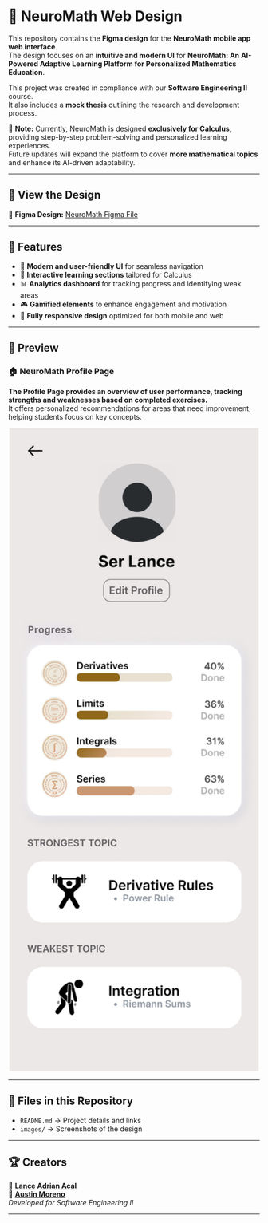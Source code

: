 # 🧠 **NeuroMath Web Design**  

This repository contains the **Figma design** for the **NeuroMath mobile app web interface**.  
The design focuses on an **intuitive and modern UI** for **NeuroMath: An AI-Powered Adaptive Learning Platform for Personalized Mathematics Education**.  

This project was created in compliance with our **Software Engineering II** course.  
It also includes a **mock thesis** outlining the research and development process.  

📌 **Note:** Currently, NeuroMath is designed **exclusively for Calculus**, providing step-by-step problem-solving and personalized learning experiences.  
Future updates will expand the platform to cover **more mathematical topics** and enhance its AI-driven adaptability.  

---

## 📄 **View the Design**  
🔹 **Figma Design:** [NeuroMath Figma File](https://www.figma.com/design/tcCbQS0Q8xgqzr9sZyGjHU/NeuroMath?node-id=0-1&t=rGBO2q7h2GkCpgdk-1)  

---

## 🎨 **Features**  
- 📌 **Modern and user-friendly UI** for seamless navigation  
- 🔢 **Interactive learning sections** tailored for Calculus  
- 📊 **Analytics dashboard** for tracking progress and identifying weak areas  
- 🎮 **Gamified elements** to enhance engagement and motivation  
- 📱 **Fully responsive design** optimized for both mobile and web  

---

## 📸 **Preview**  

### 🏠 **NeuroMath Profile Page**  
**The Profile Page provides an overview of user performance, tracking strengths and weaknesses based on completed exercises.**   
It offers personalized recommendations for areas that need improvement, helping students focus on key concepts.  

<div align="center">
  <img src="images/profile-page.jpg" width="500">
</div>  

---

## 📂 **Files in this Repository**  
- `README.md` → Project details and links  
- `images/` → Screenshots of the design  

---

## 🏆 **Creators**  
📌 [**Lance Adrian Acal**](github.com/lncadrnn)  
📌 [**Austin Moreno**](github.com/meioseii)  
*Developed for Software Engineering II*  

---
